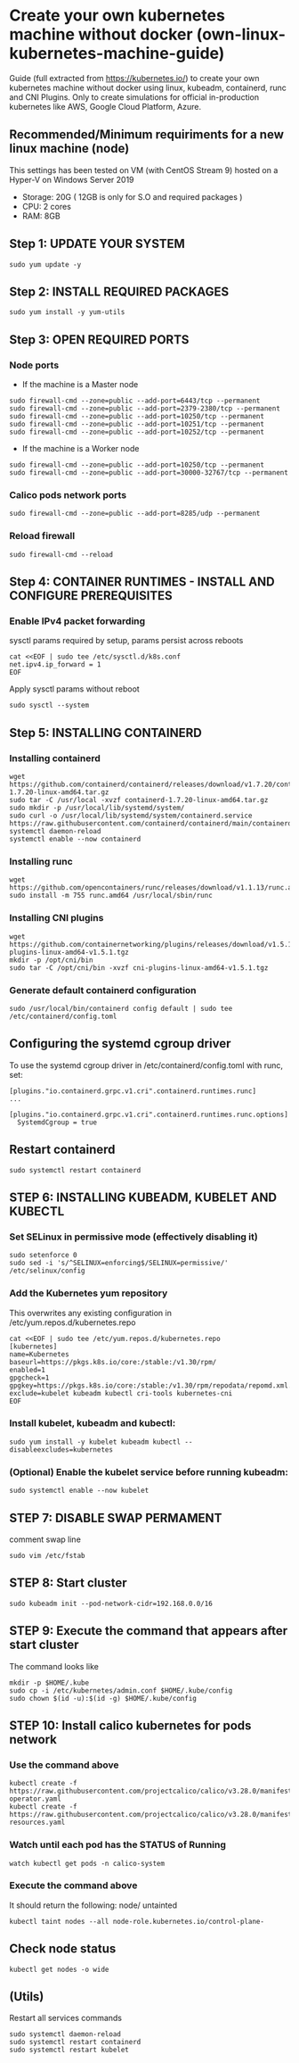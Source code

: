 # Create your own kubernetes machine without docker (own-linux-kubernetes-machine-guide)
Guide (full extracted from https://kubernetes.io/) to create your own kubernetes machine without docker using linux, kubeadm, containerd, runc and CNI Plugins.
Only to create simulations for official in-production kubernetes like AWS, Google Cloud Platform, Azure.

## Recommended/Minimum requiriments for a new linux machine (node)
This settings has been tested on VM (with CentOS Stream 9) hosted on a Hyper-V on Windows Server 2019
- Storage: 20G ( 12GB is only for S.O and required packages )
- CPU: 2 cores
- RAM: 8GB

## Step 1: UPDATE YOUR SYSTEM
```
sudo yum update -y
```

## Step 2: INSTALL REQUIRED PACKAGES
```
sudo yum install -y yum-utils
```

##  Step 3: OPEN REQUIRED PORTS
### Node ports
- If the machine is a Master node
```
sudo firewall-cmd --zone=public --add-port=6443/tcp --permanent
sudo firewall-cmd --zone=public --add-port=2379-2380/tcp --permanent
sudo firewall-cmd --zone=public --add-port=10250/tcp --permanent
sudo firewall-cmd --zone=public --add-port=10251/tcp --permanent
sudo firewall-cmd --zone=public --add-port=10252/tcp --permanent
```

- If the machine is a Worker node
```
sudo firewall-cmd --zone=public --add-port=10250/tcp --permanent
sudo firewall-cmd --zone=public --add-port=30000-32767/tcp --permanent
```

### Calico pods network ports
```
sudo firewall-cmd --zone=public --add-port=8285/udp --permanent
```

### Reload firewall
```
sudo firewall-cmd --reload
```

##  Step 4: CONTAINER RUNTIMES - INSTALL AND CONFIGURE PREREQUISITES
### Enable IPv4 packet forwarding
sysctl params required by setup, params persist across reboots
```
cat <<EOF | sudo tee /etc/sysctl.d/k8s.conf
net.ipv4.ip_forward = 1
EOF
```
Apply sysctl params without reboot
```
sudo sysctl --system
```

## Step 5: INSTALLING CONTAINERD
### Installing containerd
```
wget https://github.com/containerd/containerd/releases/download/v1.7.20/containerd-1.7.20-linux-amd64.tar.gz
sudo tar -C /usr/local -xvzf containerd-1.7.20-linux-amd64.tar.gz
sudo mkdir -p /usr/local/lib/systemd/system/
sudo curl -o /usr/local/lib/systemd/system/containerd.service https://raw.githubusercontent.com/containerd/containerd/main/containerd.service
systemctl daemon-reload
systemctl enable --now containerd
```

### Installing runc
```
wget https://github.com/opencontainers/runc/releases/download/v1.1.13/runc.amd64
sudo install -m 755 runc.amd64 /usr/local/sbin/runc
```

### Installing CNI plugins
```
wget https://github.com/containernetworking/plugins/releases/download/v1.5.1/cni-plugins-linux-amd64-v1.5.1.tgz
mkdir -p /opt/cni/bin
sudo tar -C /opt/cni/bin -xvzf cni-plugins-linux-amd64-v1.5.1.tgz
```

### Generate default containerd configuration
```
sudo /usr/local/bin/containerd config default | sudo tee /etc/containerd/config.toml
```

## Configuring the systemd cgroup driver
To use the systemd cgroup driver in /etc/containerd/config.toml with runc, set:
```
[plugins."io.containerd.grpc.v1.cri".containerd.runtimes.runc]
...
  [plugins."io.containerd.grpc.v1.cri".containerd.runtimes.runc.options]
  SystemdCgroup = true
```

## Restart containerd
```
sudo systemctl restart containerd
```

## STEP 6: INSTALLING KUBEADM, KUBELET AND KUBECTL
### Set SELinux in permissive mode (effectively disabling it)
```
sudo setenforce 0
sudo sed -i 's/^SELINUX=enforcing$/SELINUX=permissive/' /etc/selinux/config
```

### Add the Kubernetes yum repository
This overwrites any existing configuration in /etc/yum.repos.d/kubernetes.repo
```
cat <<EOF | sudo tee /etc/yum.repos.d/kubernetes.repo
[kubernetes]
name=Kubernetes
baseurl=https://pkgs.k8s.io/core:/stable:/v1.30/rpm/
enabled=1
gpgcheck=1
gpgkey=https://pkgs.k8s.io/core:/stable:/v1.30/rpm/repodata/repomd.xml.key
exclude=kubelet kubeadm kubectl cri-tools kubernetes-cni
EOF
```

### Install kubelet, kubeadm and kubectl:
```
sudo yum install -y kubelet kubeadm kubectl --disableexcludes=kubernetes
```

### (Optional) Enable the kubelet service before running kubeadm:
```
sudo systemctl enable --now kubelet
```

## STEP 7: DISABLE SWAP PERMAMENT
comment swap line
```
sudo vim /etc/fstab
```

## STEP 8: Start cluster
```
sudo kubeadm init --pod-network-cidr=192.168.0.0/16
```

## STEP 9: Execute the command that appears after start cluster
The command looks like
```
mkdir -p $HOME/.kube
sudo cp -i /etc/kubernetes/admin.conf $HOME/.kube/config
sudo chown $(id -u):$(id -g) $HOME/.kube/config
```

## STEP 10: Install calico kubernetes for pods network
### Use the command above
```
kubectl create -f https://raw.githubusercontent.com/projectcalico/calico/v3.28.0/manifests/tigera-operator.yaml
kubectl create -f https://raw.githubusercontent.com/projectcalico/calico/v3.28.0/manifests/custom-resources.yaml
```

### Watch until each pod has the STATUS of Running
```
watch kubectl get pods -n calico-system
```

### Execute the command above
It should return the following: node/<your-hostname> untainted
```
kubectl taint nodes --all node-role.kubernetes.io/control-plane-
```

## Check node status
```
kubectl get nodes -o wide
```

## (Utils)
Restart all services commands
```
sudo systemctl daemon-reload
sudo systemctl restart containerd
sudo systemctl restart kubelet
```


